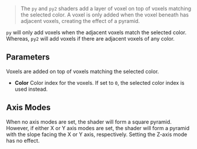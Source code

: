 > The `py` and `py2` shaders add a layer of voxel on top of voxels matching the selected color. A voxel is only added when the voxel beneath has adjacent voxels, creating the effect of a pyramid.

`py` will only add voxels when the adjacent voxels match the selected color. Whereas, `py2` will add voxels if there are adjacent voxels of any color.

## Parameters

Voxels are added on top of voxels matching the selected color.

- **Color** Color index for the voxels. If set to `0`, the selected color index is used instead. 

## Axis Modes

When no axis modes are set, the shader will form a square pyramid. However, if either X or Y axis modes are set, the shader will form a pyramid with the slope facing the X or Y axis, respectively. Setting the Z-axis mode has no effect.
